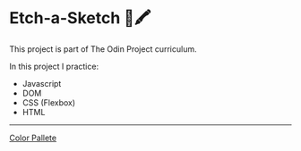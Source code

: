 # Etch-a-Sketch 🎨🖍

This project is part of The Odin Project curriculum.

In this project I practice:
- Javascript
- DOM
- CSS (Flexbox)
- HTML
---
[Color Pallete](https://colorhunt.co/palette/ff5656edf2f66a7efc494953)